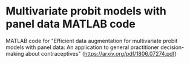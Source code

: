# Multivariate probit models with panel data MATLAB code
MATLAB code for "Efficient data augmentation for multivariate probit models with panel data: An application to general practitioner decision-making about contraceptives" (https://arxiv.org/pdf/1806.07274.pdf)
